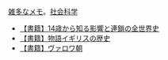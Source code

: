 [雑多なメモ](%E9%9B%91%E5%A4%9A%E3%81%AA%E3%83%A1%E3%83%A2)。[社会科学](%E7%A4%BE%E4%BC%9A%E7%A7%91%E5%AD%A6)

- [【書籍】14歳から知る影響と連鎖の全世界史](%E3%80%90%E6%9B%B8%E7%B1%8D%E3%80%9114%E6%AD%B3%E3%81%8B%E3%82%89%E7%9F%A5%E3%82%8B%E5%BD%B1%E9%9F%BF%E3%81%A8%E9%80%A3%E9%8E%96%E3%81%AE%E5%85%A8%E4%B8%96%E7%95%8C%E5%8F%B2)
- [【書籍】物語イギリスの歴史](%E3%80%90%E6%9B%B8%E7%B1%8D%E3%80%91%E7%89%A9%E8%AA%9E%E3%82%A4%E3%82%AE%E3%83%AA%E3%82%B9%E3%81%AE%E6%AD%B4%E5%8F%B2)
- [【書籍】ヴァロワ朝](%E3%80%90%E6%9B%B8%E7%B1%8D%E3%80%91%E3%83%B4%E3%82%A1%E3%83%AD%E3%83%AF%E6%9C%9D)